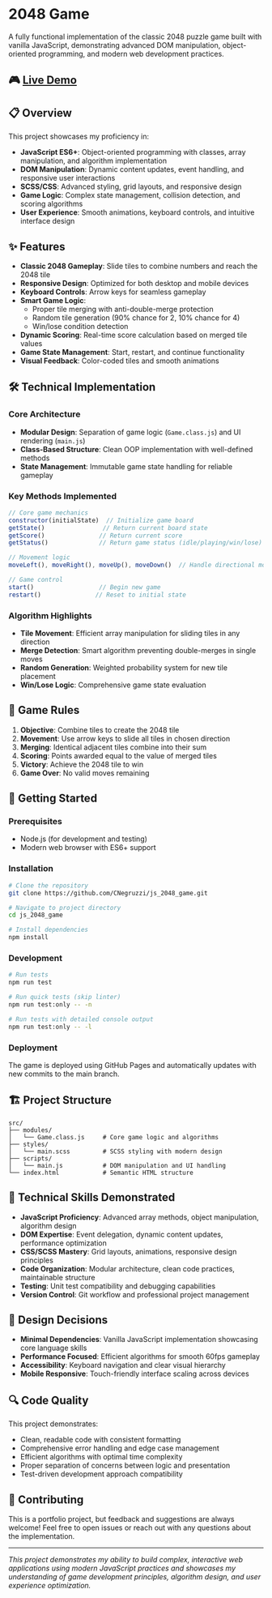 
# 2048 Game

A fully functional implementation of the classic 2048 puzzle game built with vanilla JavaScript, demonstrating advanced DOM manipulation, object-oriented programming, and modern web development practices.

## 🎮 [Live Demo](https://CNegruzzi.github.io/2048-game/)

## 📋 Overview

This project showcases my proficiency in:
- **JavaScript ES6+**: Object-oriented programming with classes, array manipulation, and algorithm implementation
- **DOM Manipulation**: Dynamic content updates, event handling, and responsive user interactions
- **SCSS/CSS**: Advanced styling, grid layouts, and responsive design
- **Game Logic**: Complex state management, collision detection, and scoring algorithms
- **User Experience**: Smooth animations, keyboard controls, and intuitive interface design

## ✨ Features

- **Classic 2048 Gameplay**: Slide tiles to combine numbers and reach the 2048 tile
- **Responsive Design**: Optimized for both desktop and mobile devices
- **Keyboard Controls**: Arrow keys for seamless gameplay
- **Smart Game Logic**:
  - Proper tile merging with anti-double-merge protection
  - Random tile generation (90% chance for 2, 10% chance for 4)
  - Win/lose condition detection
- **Dynamic Scoring**: Real-time score calculation based on merged tile values
- **Game State Management**: Start, restart, and continue functionality
- **Visual Feedback**: Color-coded tiles and smooth animations

## 🛠 Technical Implementation

### Core Architecture
- **Modular Design**: Separation of game logic (`Game.class.js`) and UI rendering (`main.js`)
- **Class-Based Structure**: Clean OOP implementation with well-defined methods
- **State Management**: Immutable game state handling for reliable gameplay

### Key Methods Implemented
```javascript
// Core game mechanics
constructor(initialState)  // Initialize game board
getState()                // Return current board state
getScore()               // Return current score
getStatus()              // Return game status (idle/playing/win/lose)

// Movement logic
moveLeft(), moveRight(), moveUp(), moveDown()  // Handle directional moves

// Game control
start()                  // Begin new game
restart()               // Reset to initial state
```

### Algorithm Highlights
- **Tile Movement**: Efficient array manipulation for sliding tiles in any direction
- **Merge Detection**: Smart algorithm preventing double-merges in single moves
- **Random Generation**: Weighted probability system for new tile placement
- **Win/Lose Logic**: Comprehensive game state evaluation

## 🎯 Game Rules

1. **Objective**: Combine tiles to create the 2048 tile
2. **Movement**: Use arrow keys to slide all tiles in chosen direction
3. **Merging**: Identical adjacent tiles combine into their sum
4. **Scoring**: Points awarded equal to the value of merged tiles
5. **Victory**: Achieve the 2048 tile to win
6. **Game Over**: No valid moves remaining

## 🚀 Getting Started

### Prerequisites
- Node.js (for development and testing)
- Modern web browser with ES6+ support

### Installation
```bash
# Clone the repository
git clone https://github.com/CNegruzzi/js_2048_game.git

# Navigate to project directory
cd js_2048_game

# Install dependencies
npm install
```

### Development
```bash
# Run tests
npm run test

# Run quick tests (skip linter)
npm run test:only -- -n

# Run tests with detailed console output
npm run test:only -- -l
```

### Deployment
The game is deployed using GitHub Pages and automatically updates with new commits to the main branch.

## 🏗 Project Structure

```
src/
├── modules/
│   └── Game.class.js     # Core game logic and algorithms
├── styles/
│   └── main.scss         # SCSS styling with modern design
├── scripts/
│   └── main.js           # DOM manipulation and UI handling
└── index.html            # Semantic HTML structure
```

## 🔧 Technical Skills Demonstrated

- **JavaScript Proficiency**: Advanced array methods, object manipulation, algorithm design
- **DOM Expertise**: Event delegation, dynamic content updates, performance optimization
- **CSS/SCSS Mastery**: Grid layouts, animations, responsive design principles
- **Code Organization**: Modular architecture, clean code practices, maintainable structure
- **Testing**: Unit test compatibility and debugging capabilities
- **Version Control**: Git workflow and professional project management

## 🎨 Design Decisions

- **Minimal Dependencies**: Vanilla JavaScript implementation showcasing core language skills
- **Performance Focused**: Efficient algorithms for smooth 60fps gameplay
- **Accessibility**: Keyboard navigation and clear visual hierarchy
- **Mobile Responsive**: Touch-friendly interface scaling across devices

## 🔍 Code Quality

This project demonstrates:
- Clean, readable code with consistent formatting
- Comprehensive error handling and edge case management
- Efficient algorithms with optimal time complexity
- Proper separation of concerns between logic and presentation
- Test-driven development approach compatibility

## 🤝 Contributing

This is a portfolio project, but feedback and suggestions are always welcome! Feel free to open issues or reach out with any questions about the implementation.

---

*This project demonstrates my ability to build complex, interactive web applications using modern JavaScript practices and showcases my understanding of game development principles, algorithm design, and user experience optimization.*
